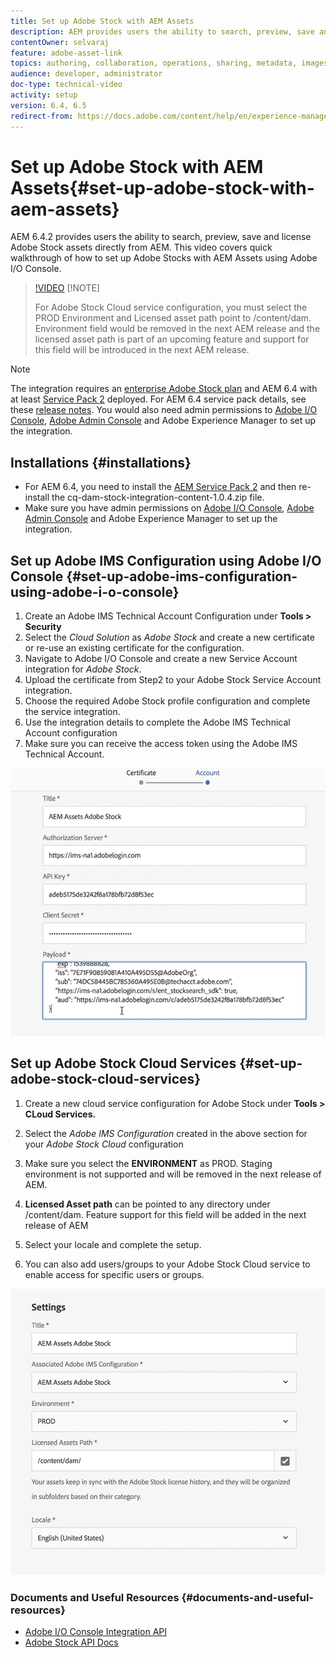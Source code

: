 ```yaml
---
title: Set up Adobe Stock with AEM Assets
description: AEM provides users the ability to search, preview, save and license Adobe Stock assets directly from AEM. This video covers quick walkthrough of how to set up Adobe Stocks with AEM Assets using Adobe I/O Console. 
contentOwner: selvaraj
feature: adobe-asset-link
topics: authoring, collaboration, operations, sharing, metadata, images
audience: developer, administrator
doc-type: technical-video
activity: setup
version: 6.4, 6.5
redirect-from: https://docs.adobe.com/content/help/en/experience-manager-learn/assets/creative-cloud/adobe-stock-aem-assets-technical-video-setup.html
---
```


# Set up Adobe Stock with AEM Assets{#set-up-adobe-stock-with-aem-assets}

AEM 6.4.2 provides users the ability to search, preview, save and license Adobe Stock assets directly from AEM. This video covers quick walkthrough of how to set up Adobe Stocks with AEM Assets using Adobe I/O Console.

>[!VIDEO](https://video.tv.adobe.com/v/25043/?quality=12)
>[!NOTE]
>
>For Adobe Stock Cloud service configuration, you must select the PROD Environment and Licensed asset path point to /content/dam. Environment field would be removed in the next AEM release and the licensed asset path is part of an upcoming feature and support for this field will be introduced in the next AEM release.

>[!NOTE]
>
>The integration requires an [enterprise Adobe Stock plan](https://landing.adobe.com/en/na/products/creative-cloud/ctir-4625-stock-for-enterprise/index.html) and AEM 6.4 with at least [Service Pack 2](https://www.adobeaemcloud.com/content/marketplace/marketplaceProxy.html?packagePath=/content/companies/public/adobe/packages/cq640/servicepack/AEM-6.4.2.0) deployed. For AEM 6.4 service pack details, see these [release notes](https://helpx.adobe.com/experience-manager/6-4/release-notes/sp-release-notes.html). You would also need admin permissions to [Adobe I/O Console](https://console.adobe.io/), [Adobe Admin Console](https://adminconsole.adobe.com/) and Adobe Experience Manager to set up the integration.

## Installations {#installations}

* For AEM 6.4, you need to install the [AEM Service Pack 2](https://www.adobeaemcloud.com/content/marketplace/marketplaceProxy.html?packagePath=/content/companies/public/adobe/packages/cq640/servicepack/AEM-6.4.2.0) and then re-install the cq-dam-stock-integration-content-1.0.4.zip file.
* Make sure you have admin permissions on [Adobe I/O Console](https://console.adobe.io/), [Adobe Admin Console](https://adminconsole.adobe.com/) and Adobe Experience Manager to set up the integration.

## Set up Adobe IMS Configuration using Adobe I/O Console {#set-up-adobe-ims-configuration-using-adobe-i-o-console}

1. Create an Adobe IMS Technical Account Configuration under **Tools &gt; Security**
2. Select the *Cloud Solution* as *Adobe Stock* and create a new certificate or re-use an existing certificate for the configuration.
3. Navigate to Adobe I/O Console and create a new Service Account integration for *Adobe Stock*. 
4. Upload the certificate from Step2 to your Adobe Stock Service Account integration. 
5. Choose the required Adobe Stock profile configuration and complete the service integration.
6. Use the integration details to complete the Adobe IMS Technical Account configuration
7. Make sure you can receive the access token using the Adobe IMS Technical Account.

![Adobe IMS Technical Account](assets/screen_shot_2018-10-22at12219pm.png)

## Set up Adobe Stock Cloud Services {#set-up-adobe-stock-cloud-services}

1. Create a new cloud service configuration for Adobe Stock under **Tools > CLoud Services.**
2. Select the *Adobe IMS Configuration* created in the above section for your *Adobe Stock Cloud* configuration

3. Make sure you select the **ENVIRONMENT** as PROD. Staging environment is not supported and will be removed in the next release of AEM. 
4. **Licensed Asset path** can be pointed to any directory under /content/dam. Feature support for this field will be added in the next release of AEM
5. Select your locale and complete the setup. 
6. You can also add users/groups to your Adobe Stock Cloud service to enable access for specific users or groups.

![Adobe Assets Stock Configuration](assets/screen_shot_2018-10-22at12425pm.png)

### Documents and Useful Resources {#documents-and-useful-resources}

* [Adobe I/O Console Integration API](https://www.adobe.io/apis/cloudplatform/console/authentication/gettingstarted.html)
* [Adobe Stock API Docs](https://www.adobe.io/apis/creativecloud/stock/docs.html)